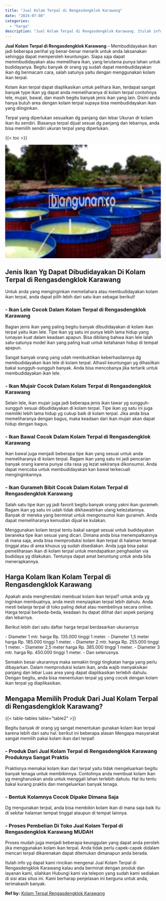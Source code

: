 ```yaml
---
title: "Jual Kolam Terpal di Rengasdengklok Karawang"
date: "2024-07-08"
categories: 
  - "harga"
description: "Jual Kolam Terpal di Rengasdengklok Karawang. Itulah info yg dapat kami rincikan mengenai Jual Kolam Terpal di Rengasdengklok Karawang kalau anda berminat de..."
---
```


**Jual Kolam Terpal di Rengasdengklok Karawang** – Membudidayakan ikan jadi beberapa perihal yg benar-benar menarik untuk anda laksanakan sehingga dapat memperoleh keuntungan. Siapa saja dapat memmbudidayakan atau memelihara ikan, yang terutama punya lahan untuk budidayanya. Begitu banyak dr orang yg sudah dapat membudidayakan ikan dg bermacam cara, salah satunya yaitu dengan menggunakan kolam ikan terpal.

Kolam ikan terpal dapat diaplikasikan untuk pelihara ikan, terdapat sangat banyak type ikan yg dapat anda memeliharanya di kolam terpal contohnya lele, mujair, bawal, dan masih begitu banyak jenis ikan yang lain. Disini anda hanya butuh area dengan kolam terpal supaya bisa membudidayakan ikan yang diinginkan.

Terpal yang diperlukan sesuaikan dg panjang dan lebar Ukuran dr kolam ikan itu sendiri. Biasanya terpal dijual sesuai dg panjang dan lebarnya, anda bisa memilih sendiri ukuran terpal yang diperlukan.

{{< toc >}}

![Jual Kolam Terpal di Rengasdengklok Karawang](/images/jual-kolam-terpal-42.png)

## Jenis Ikan Yg Dapat Dibudidayakan Di Kolam Terpal di Rengasdengklok Karawang

Untuk anda yang menginginkan memeliahara atau membudidayakan kolam ikan terpal, anda dapat pilih lebih dari satu ikan sebagai berikut!

### \- Ikan Lele Cocok Dalam Kolam Terpal di Rengasdengklok Karawang

Bagian jenis ikan yang paling begitu banyak dibudidayakan di kolam ikan terpal yaitu ikan lele. Tipe ikan yg satu ini punya lebih lama hidup yang lumayan kuat dalam keadaan apapun. Bisa dibilang bahwa ikan lele ialah satu-satunya model ikan yang paling kuat untuk ketahanan hidup di tempat apapun.

Sangat banyak orang yang udah membuktikan keberhasilannya dg membudidayakan ikan lele di kolam terpal. Alhasil keuntungan yg dihasilkan bakal sungguh-sungguh banyak. Anda bisa mencobanya jika tertarik untuk membudidayakan ikan lele.

### \- Ikan Mujair Cocok Dalam Kolam Terpal di Rengasdengklok Karawang

Selain lele, ikan mujair juga jadi beberapa jenis ikan tawar yg sungguh-sungguh sesuai dibudidayakan di kolam terpal. Tipe ikan yg satu ini juga memiliki lebih lama hidup yg cukup baik di kolam terpal. Jika anda bisa memeliharanya dengan bagus, maka keadaan dari ikan mujair akan dapat hidup dengan bagus.

### \- Ikan Bawal Cocok Dalam Kolam Terpal di Rengasdengklok Karawang

Ikan bawal juga menjadi beberapa tipe ikan yang sesuai untuk anda memeliharanya di kolam terpal. Ragam ikan yang satu ini jadi pencarian banyak orang karena punyai cita rasa yg lezat sekiranya dikonsumsi. Anda dapat mencoba untuk membudidayakan kan bawal terkecuali menginginkannya.

### \- Ikan Gurameh Bibit Cocok Dalam Kolam Terpal di Rengasdengklok Karawang

Salah satu tipe ikan yg jadi favorit begitu banyak orang yakni ikan gurameh. Ragam ikan yg satu ini udah tidak dikhawatirkan ulang kelezatannya. Banyak dr mereka yang berminat untuk mengonsumsi ikan gurameh. Anda dapat memeliharanya kemudian dijual ke kulakan.

Menggunakan kolam terpal tentu bakal sangat sesuai untuk budidayakan beraneka tipe ikan sesuai yang dicari. Dimana anda bisa menempatkannya di mana saja, anda bisa memproduksi kolam ikan terpal di halaman tempat tinggal atau di area khusus yg sudah disediakan. Anda juga bisa pakai pemeliharaan ikan di kolam terpal untuk mendapatkan penghasilan via budidaya yg dilakukan. Tentunya dapat amat beruntung untuk anda bila menerapkannya.

## Harga Kolam Ikan Kolam Terpal di Rengasdengklok Karawang

Apakah anda menghendaki membuat kolam ikan terpal? untuk anda yg inginkan membuatnya, anda mesti menyiapkan terpal lebih dahulu. Anda mesti belanja terpal di toko paling dekat atau membelinya secara online. Harga terpal berbeda-beda, keadaan itu dapat dilihat dari aspek panjang dan lebarnya.

Berikut lebih dari satu daftar harga terpal berdasarkan ukurannya:

\- Diameter 1 mtr. harga Rp. 135.000 tinggi 1 meter. - Diameter 1,5 meter harga Rp. 185.000 tinggi 1 meter. - Diameter 2 mtr. harga Rp. 255.000 tinggi 1 meter. - Diameter 2,5 meter harga Rp. 385.000 tinggi 1 meter. - Diameter 3 mtr. harga Rp. 450.000 tinggi 1 meter. - Dan seterusnya.

Semakin besar ukurannya maka semakin tinggi tingkatan harga yang perlu dibayarkan. Dalam memproduksi kolam ikan, anda wajib menyaksikan panjang dan lebar Luas area yang dapat diaplikasikan terlebih dahulu. Dengan begitu, anda bisa menentukan terpal yg yang cocok dengan kolam ikan terpal yg diaplikasikan.

## Mengapa Memilih Produk Dari Jual Kolam Terpal di Rengasdengklok Karawang?

{{< table-tables table="table2" >}}

Begitu banyak dr orang yg sangat menentukan gunakan kolam ikan terpal karena lebih dari satu hal. berikut ini beberapa alasan Mengapa masyarakat sangat memilih pakai kolam ikan dari terpal!

### \- Produk Dari Jual Kolam Terpal di Rengasdengklok Karawang Produknya Sangat Praktis

Praktisnya memakai kolam ikan dari terpal yaitu tidak mengeluarkan begitu banyak tenaga untuk membikinnya. Contohnya anda membuat kolam ikan yg mengharuskan anda untuk menggali lahan terlebih dahulu. Hal itu tentu bakal kurang praktis dan mengeluarkan banyak tenaga.

### \- Bentuk Kolamnya Cocok Dipake Dimana Saja

Dg mengunakan terpal, anda bisa membikin kolam ikan di mana saja baik itu di sekitar halaman tempat tinggal ataupun di tempat lainnya.

### \- Proses Pembelian Di Toko Jual Kolam Terpal di Rengasdengklok Karawang MUDAH

Proses mudah juga menjadi beberapa keunggulan yang dapat anda peroleh jika menggunakan kolam ikan terpal. Anda tidak perlu capek-capek didalam mencari terpal dikarenakan dapat ditemukan dimanapun anda berada.

Itulah info yg dapat kami rincikan mengenai Jual Kolam Terpal di Rengasdengklok Karawang kalau anda berminat dengan produk dan layanan kami, silahkan Hubungi kami via telepon yang sudah kami sediakan di sisi atas situs ini. Kami berharap penjelasan ini berguna untuk anda, terimakasih banyak.

**Ref by:** [Kolam Terpal Rengasdengklok Karawang](https://id.wikipedia.org/wiki/Kolam)
